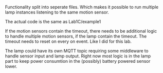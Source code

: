 Functionality split into seperate files. Which makes it possible to run multiple lamp instances listening to the same motion sensor.

The actual code is the same as Lab1C/example1

If the motion sensors contain the timeout, there needs to be additional logic to handle multiple motion sensors, if the lamp contain the timeout. The timeout needs to reset on every on event. Like I did for this lab.

The lamp could have its own MQTT topic requiring some middleware to handle sensor input and  lamp output.  Right now most logic is in the lamp part to keep power consumtion in the (possibly) battery powered sensor lower.
